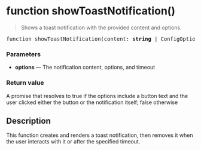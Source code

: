 # function showToastNotification()

> Shows a toast notification with the provided content and options.

<pre class="docgen_signature">function showToastNotification(content: <b>string</b> | ConfigOptions.Arg&lt;<a href="ToastNotificationOptions.md">ToastNotificationOptions</a>&gt;, styles?: ConfigOptions.Arg&lt;<a href="ToastNotificationStyles.md">ToastNotificationStyles</a>&gt;): Promise&lt;<b>boolean</b>&gt;;</pre>

### Parameters

- **options** — The notification content, options, and timeout

### Return value

A promise that resolves to true if the options include a button text and the user clicked either the button or the notification itself; false otherwise

## Description

This function creates and renders a toast notification, then removes it when the user interacts with it or after the specified timeout.